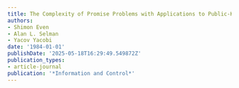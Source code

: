 ```yaml
---
title: The Complexity of Promise Problems with Applications to Public-Key Cryptography
authors:
- Shimon Even
- Alan L. Selman
- Yacov Yacobi
date: '1984-01-01'
publishDate: '2025-05-18T16:29:49.549872Z'
publication_types:
- article-journal
publication: '*Information and Control*'
---
```

